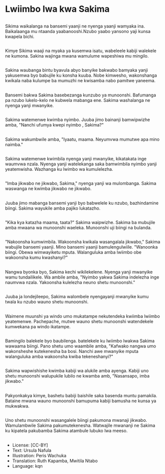 # Lwiimbo lwa kwa Sakima

##
Sikima waikalanga na bansemi yaanji ne nyenga yaanji wamyaka ina. Baikalaanga mu ntaanda yaabanooshi.Nzubo yaabo yansono yaji kunsa kwapela bichi.

##
Kimye Sikima waaji na myaka ya kusemwa isatu, wabeleele kabiji walekele ne kumona. Sakina wajinga mwana wamulume wapeshiwa mu mingilo.

##
Sakina waubanga bintu byavula abyo banyike bakwabo bamyaka yanji yakusemwa byo babujile ku konsha kuuba. Nobe kimwesho, wakonshanga kwikala naba kulumpe ba mumuzhi ne kwisamba nabo pamitwe yaneema.

##
Bansemi bakwa Sakima basebezanga kunzubo ya munoonshi. Bafumanga pa nzubo lukelo-kelo ne kubwela mabanga ene. Sakima washalanga ne nyenga yanji mwanyike.

##
Sakima watemenwe kwimba nyimbo. Juuba jimo bainanji bamwipwizhe amba, "Nanchi ufumya kwepi nyimbo , Sakima?"

##
Sakima wakumbwile amba, "Iyaatu, maama. Neyumvwa mumutwe apa mino naimba."

##
Sakima watemenwe kwimbila nyenga yanji mwanyike, kikatakata inge waumvwa nzala. Nyenga yanji watelekanga saka bamwimbila nyimbo yanji yeatemwisha. Wazhanga ku lwimbo wa kumulelezha.

##
"Imba jikwabo ne jikwabo, Sakima," nyenga yanji wa mulombanga. Sakima waswanga ne kwimba jikwabo ne jikwabo.

##
Juuba jimo mabanga bansemi yanji byo babwelele ku nzubo, bazhindamine biingi. Sakima wayukile amba pajiko lukatazho.

##
"Kika kya katazha maama, taata?" Sakima waipwizhe. Sakima ba mubujile amba mwaana wa munoonshi waeleka. Munoonshi uji biingi na bulanda.

##
"Nakoonsha kumwimbila. Wakoonsha kwikala wasangalala jikwabo," Sakima wabujile bansemi yaanji. Mino bansemi yaanji bamulengulwiile. "Wanoonka biingi. Obewa wimwayiketu mputa. Walanguluka amba lwiimbo obe wakoonsha kumu kwashanyi?"

##
Nangwa byonka byo, Sakima kechi wikilekelene. Nyenga yanji mwanyike wamu tundailikele. Wa ambile amba, "Nyimbo yakwa Sakima indelezha inge naumvwa nzala. Yakoonsha kulelezha neuno shetu munoonshi."

##
Juuba ja londejileepo, Sakima walombele nyengayanji mwanyike kumu twala ku nzubo wauno shetu munoonshi.

##
Waimene muunshi ya windo umo mukatampe nekutendeka kwiimba lwiimbo yeatemenwe. Pachepache, mutwe wauno shetu munoonshi watendekele kumwekana pa windo ikatampe.

##
Bamingilo balekele byo baubilenga. batelekele ku lwiimbo lwakwa Sakima wawaama biingi. Pano shetu umo waambile amba, "Kafwako nangwa umo wakonsheshe kutekenesha ba bosi. Nanchi awe mwanyike mputa walanguluka amba wakoonsha kwiba tekeneshanyi?"

##
Sakima wapwishishe kwimba kabiji wa alukile amba ayenga. Kabiji uno shetu munoonshi walupukile lubilo ne kwamba amb, "Nasansapo, imba jikwabo."

##
Pakyonkakya kimye, bashetu babiji baishile saka basenda muntu pamakila. Bataine mwana wauno munoonshi bamupuma kabiji bamusha ne kunsa ya mukwakwa.

##
Uno shetu munoonshi wasangalele biingi pakumona mwanaji jikwabo. Wamulambwile Sakima pakumutekenesha. Watwajile mwananji ne Sakima ku kipatela pakubamba Sakima atambule lubuko lwa meeso.

##
* License: [CC-BY]
* Text: Ursula Nafula
* Illustration: Peris Wachuka
* Translation: Ruth Kapamba, Mwitila Ntabo
* Language: kqn
